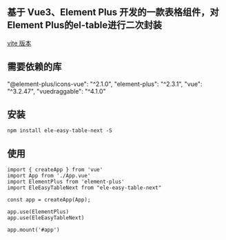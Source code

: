## 基于 Vue3、Element Plus 开发的一款表格组件，对Element Plus的el-table进行二次封装

[vite 版本](https://github.com/vincentzyc/ele-easy-table-next/tree/vite)

## 需要依赖的库
"@element-plus/icons-vue": "^2.1.0",
"element-plus": "^2.3.1",
"vue": "^3.2.47",
"vuedraggable": "^4.1.0"

## 安装
```
npm install ele-easy-table-next -S
```

## 使用
```
import { createApp } from 'vue'
import App from './App.vue'
import ElementPlus from 'element-plus'
import EleEasyTableNext from "ele-easy-table-next"

const app = createApp(App);

app.use(ElementPlus)
app.use(EleEasyTableNext)

app.mount('#app')
```